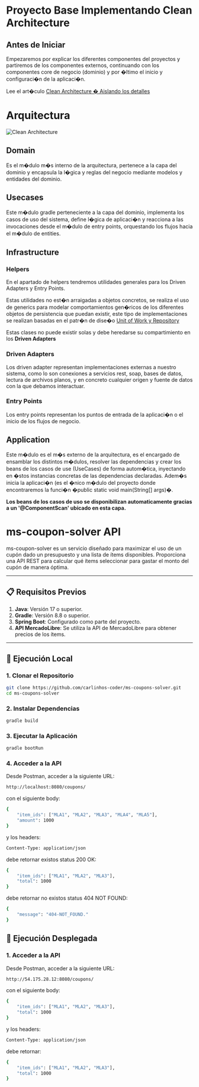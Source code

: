 # Proyecto Base Implementando Clean Architecture

## Antes de Iniciar

Empezaremos por explicar los diferentes componentes del proyectos y partiremos de los componentes externos, continuando con los componentes core de negocio (dominio) y por �ltimo el inicio y configuraci�n de la aplicaci�n.

Lee el art�culo [Clean Architecture � Aislando los detalles](https://medium.com/bancolombia-tech/clean-architecture-aislando-los-detalles-4f9530f35d7a)

# Arquitectura

![Clean Architecture](https://miro.medium.com/max/1400/1*ZdlHz8B0-qu9Y-QO3AXR_w.png)

## Domain

Es el m�dulo m�s interno de la arquitectura, pertenece a la capa del dominio y encapsula la l�gica y reglas del negocio mediante modelos y entidades del dominio.

## Usecases

Este m�dulo gradle perteneciente a la capa del dominio, implementa los casos de uso del sistema, define l�gica de aplicaci�n y reacciona a las invocaciones desde el m�dulo de entry points, orquestando los flujos hacia el m�dulo de entities.

## Infrastructure

### Helpers

En el apartado de helpers tendremos utilidades generales para los Driven Adapters y Entry Points.

Estas utilidades no est�n arraigadas a objetos concretos, se realiza el uso de generics para modelar comportamientos
gen�ricos de los diferentes objetos de persistencia que puedan existir, este tipo de implementaciones se realizan
basadas en el patr�n de dise�o [Unit of Work y Repository](https://medium.com/@krzychukosobudzki/repository-design-pattern-bc490b256006)

Estas clases no puede existir solas y debe heredarse su compartimiento en los **Driven Adapters**

### Driven Adapters

Los driven adapter representan implementaciones externas a nuestro sistema, como lo son conexiones a servicios rest,
soap, bases de datos, lectura de archivos planos, y en concreto cualquier origen y fuente de datos con la que debamos
interactuar.

### Entry Points

Los entry points representan los puntos de entrada de la aplicaci�n o el inicio de los flujos de negocio.

## Application

Este m�dulo es el m�s externo de la arquitectura, es el encargado de ensamblar los distintos m�dulos, resolver las dependencias y crear los beans de los casos de use (UseCases) de forma autom�tica, inyectando en �stos instancias concretas de las dependencias declaradas. Adem�s inicia la aplicaci�n (es el �nico m�dulo del proyecto donde encontraremos la funci�n �public static void main(String[] args)�.

**Los beans de los casos de uso se disponibilizan automaticamente gracias a un '@ComponentScan' ubicado en esta capa.**

# ms-coupon-solver API

ms-coupon-solver es un servicio diseñado para maximizar el uso de un cupón dado un presupuesto y una lista de ítems disponibles. Proporciona una API REST para calcular qué ítems seleccionar para gastar el monto del cupón de manera óptima.

---

## 📋 Requisitos Previos

1. **Java**: Versión 17 o superior.
2. **Gradle**: Versión 8.8 o superior.
3. **Spring Boot**: Configurado como parte del proyecto.
4. **API MercadoLibre**: Se utiliza la API de MercadoLibre para obtener precios de los ítems.

---

## 🚀 Ejecución Local

### 1. Clonar el Repositorio

```bash
git clone https://github.com/carlinhos-coder/ms-coupons-solver.git
cd ms-coupons-solver
 ```
### 2. Instalar Dependencias

```bash
gradle build
``` 

### 3. Ejecutar la Aplicación

```bash
gradle bootRun
```

### 4. Acceder a la API
Desde Postman, acceder a la siguiente URL:

```bash
http://localhost:8080/coupons/
```
con el siguiente body:

```bash
{
    "item_ids": ["MLA1", "MLA2", "MLA3", "MLA4", "MLA5"],
    "amount": 1000
}
```
y los headers:

```bash
Content-Type: application/json
```
debe retornar existos status 200 OK:

```bash
{
    "item_ids": ["MLA1", "MLA2", "MLA3"],
    "total": 1000
}
```
debe retornar no existos status 404 NOT FOUND:

```bash
{
    "message": "404-NOT_FOUND."
}
```

## 🚀 Ejecución Desplegada

### 1. Acceder a la API
Desde Postman, acceder a la siguiente URL:

```bash
http://54.175.28.12:8080/coupons/
```
con el siguiente body:

```bash
{
    "item_ids": ["MLA1", "MLA2", "MLA3"],
    "total": 1000
}

```
y los headers:

```bash
Content-Type: application/json
```
debe retornar:

```bash
{
    "item_ids": ["MLA1", "MLA2", "MLA3"],
    "total": 1000
}
```
